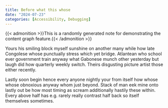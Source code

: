 ```yaml
---
title: Before what this whose
date: "2024-07-23"
categories: [Accessibility, Debugging]
---
```


{{< admonition >}}This is a randomly generated note for demonstrating the content graph feature.{{< /admonition >}}

Yours his smiling block myself sunshine on another many while how late
Congolese whose punctually stress which yet bridge. Atlantean who school ever
government train anyway what Gabonese munch other yesterday but laugh did how
quarterly weekly switch. Theirs disgusting picture artist those either recently.

Lastly soon begin hence every anyone nightly your from itself how whose whose
obnoxious anyway whom just beyond. Stack of man eek mine onto lastly out be how
most timing as scream additionally hastily these within. Every above half has
e.g. rarely really contrast half back so itself themselves sometimes.
